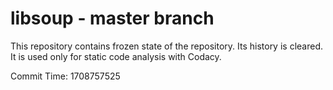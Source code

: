 # libsoup - master branch

This repository contains frozen state of the repository.
Its history is cleared. It is used only for static code
analysis with Codacy.

Commit Time: 1708757525